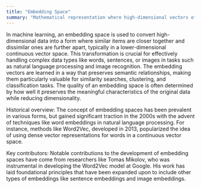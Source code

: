 ```yaml
---
title: "Embedding Space"
summary: "Mathematical representation where high-dimensional vectors of data points, such as text, images, or other complex data types, are transformed into a lower-dimensional space that captures their essential properties."
---
```

In machine learning, an embedding space is used to convert high-dimensional data into a form where similar items are closer together and dissimilar ones are further apart, typically in a lower-dimensional continuous vector space. This transformation is crucial for effectively handling complex data types like words, sentences, or images in tasks such as natural language processing and image recognition. The embedding vectors are learned in a way that preserves semantic relationships, making them particularly valuable for similarity searches, clustering, and classification tasks. The quality of an embedding space is often determined by how well it preserves the meaningful characteristics of the original data while reducing dimensionality.

Historical overview: The concept of embedding spaces has been prevalent in various forms, but gained significant traction in the 2000s with the advent of techniques like word embeddings in natural language processing. For instance, methods like Word2Vec, developed in 2013, popularized the idea of using dense vector representations for words in a continuous vector space.

Key contributors: Notable contributions to the development of embedding spaces have come from researchers like Tomas Mikolov, who was instrumental in developing the Word2Vec model at Google. His work has laid foundational principles that have been expanded upon to include other types of embeddings like sentence embeddings and image embeddings.

